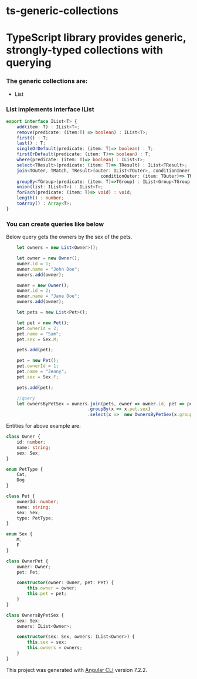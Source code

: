 # ts-generic-collections
# TypeScript library provides generic, strongly-typed collections with querying

### The generic collections are:

*   List

### List implements interface IList<T>

```typescript
export interface IList<T> {
    add(item: T) : IList<T>;
    remove(predicate: (item:T) => boolean) : IList<T>;
    first() : T;
    last() : T;
    singleOrDefault(predicate: (item: T)=> boolean) : T;    
    firstOrDefault(predicate: (item: T)=> boolean) : T;
    where(predicate: (item: T)=> boolean) : IList<T>;
    select<TResult>(predicate: (item: T)=> TResult) : IList<TResult>;
    join<TOuter, TMatch, TResult>(outer: IList<TOuter>, conditionInner: (item: T)=> TMatch, 
                                    conditionOuter: (item: TOuter)=> TMatch, select: (x: T, y:TOuter)=> TResult) : IList<TResult>;
    groupBy<TGroup>(predicate: (item: T)=>TGroup) : IList<Group<TGroup, T>>;
    union(list: IList<T>) : IList<T>;
    forEach(predicate: (item: T)=> void) : void;
    length() : number;
    toArray() : Array<T>;
}
```

### You can create queries like below

Below query gets the owners by the sex of the pets.

```typescript
    let owners = new List<Owner>();

    let owner = new Owner();
    owner.id = 1;
    owner.name = "John Doe";
    owners.add(owner);

    owner = new Owner();
    owner.id = 2;
    owner.name = "Jane Doe";
    owners.add(owner);    

    let pets = new List<Pet>();

    let pet = new Pet();
    pet.ownerId = 2;
    pet.name = "Sam";
    pet.sex = Sex.M;

    pets.add(pet);

    pet = new Pet();
    pet.ownerId = 1;
    pet.name = "Jenny";
    pet.sex = Sex.F;

    pets.add(pet);

    //query
    let ownersByPetSex = owners.join(pets, owner => owner.id, pet => pet.ownerId, (x, y) => new OwnerPet(x,y))
                               .groupBy(x => x.pet.sex)
                               .select(x =>  new OwnersByPetSex(x.group, x.list.select(y => y.owner)));
```

Entities for above example are:

```typescript
class Owner {
    id: number;
    name: string;
    sex: Sex;
}

enum PetType {
    Cat,
    Dog
}

class Pet {
    ownerId: number;
    name: string;
    sex: Sex;
    type: PetType;
}

enum Sex {
    M,
    F
}

class OwnerPet {
    owner: Owner;
    pet: Pet;

    constructor(owner: Owner, pet: Pet) {
        this.owner = owner;
        this.pet = pet;
    }
}

class OwnersByPetSex {
    sex: Sex;
    owners: IList<Owner>;

    constructor(sex: Sex, owners: IList<Owner>) {
        this.sex = sex;
        this.owners = owners;
    }
}
```

This project was generated with [Angular CLI](https://github.com/angular/angular-cli) version 7.2.2.